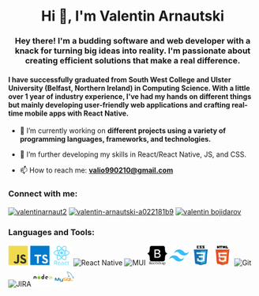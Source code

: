 <h1 align="center">Hi 👋, I'm Valentin Arnautski</h1>
<h3 align="center">Hey there! I'm a budding software and web developer with a knack for turning big ideas into reality. I'm passionate about creating efficient solutions that make a real difference.</h3> 

<h4 align="left">I have successfully graduated from South West College and Ulster University (Belfast, Northern Ireland) in Computing Science. With a little over 1 year of industry experience, I've had my hands on different things but mainly developing user-friendly web applications and crafting real-time mobile apps with React Native.</h4>

- 🔭 I’m currently working on **different projects using a variety of programming languages, frameworks, and technologies.**

- 🌱 I’m further developing my skills in React/React Native, JS, and CSS.

- 📫 How to reach me: **valio990210@gmail.com**

<h3 align="left">Connect with me:</h3>
<p align="left">
  <a href="https://twitter.com/valentinarnaut2" target="_blank"><img align="center" src="https://raw.githubusercontent.com/rahuldkjain/github-profile-readme-generator/master/src/images/icons/Social/twitter.svg" alt="valentinarnaut2" height="30" width="40" /></a>
  <a href="https://linkedin.com/in/valentin-arnautski-a022181b9/" target="_blank"><img align="center" src="https://raw.githubusercontent.com/rahuldkjain/github-profile-readme-generator/master/src/images/icons/Social/linked-in-alt.svg" alt="valentin-arnautski-a022181b9" height="30" width="40" /></a>
  <a href="https://fb.com/valentin bojidarov" target="_blank"><img align="center" src="https://raw.githubusercontent.com/rahuldkjain/github-profile-readme-generator/master/src/images/icons/Social/facebook.svg" alt="valentin bojidarov" height="30" width="40" /></a>
</p>

<h3 align="left">Languages and Tools:</h3>
<p align="left">
  <img src="https://raw.githubusercontent.com/devicons/devicon/master/icons/javascript/javascript-original.svg" alt="JavaScript" width="40" height="40"/>
  <img src="https://raw.githubusercontent.com/devicons/devicon/master/icons/typescript/typescript-original.svg" alt="TypeScript" width="40" height="40"/>
  <img src="https://raw.githubusercontent.com/devicons/devicon/master/icons/react/react-original-wordmark.svg" alt="React" width="40" height="40"/>
  <img src="https://raw.githubusercontent.com/devicons/devicon/master/icons/react/react-native-original.svg" alt="React Native" width="40" height="40"/>
  <img src="https://material-ui.com/static/logo_raw.svg" alt="MUI" width="40" height="40"/>
  <img src="https://raw.githubusercontent.com/devicons/devicon/master/icons/bootstrap/bootstrap-plain-wordmark.svg" alt="Bootstrap" width="40" height="40"/>
  <img src="https://raw.githubusercontent.com/devicons/devicon/master/icons/tailwindcss/tailwindcss-plain.svg" alt="Tailwind" width="40" height="40"/>
  <img src="https://raw.githubusercontent.com/devicons/devicon/master/icons/css3/css3-original-wordmark.svg" alt="CSS" width="40" height="40"/>
  <img src="https://raw.githubusercontent.com/devicons/devicon/master/icons/html5/html5-original-wordmark.svg" alt="HTML" width="40" height="40"/>
  <img src="https://www.vectorlogo.zone/logos/git-scm/git-scm-icon.svg" alt="Git" width="40" height="40"/>
  <img src="https://www.vectorlogo.zone/logos/atlassian_jira/atlassian_jira-icon.svg" alt="JIRA" width="40" height="40"/>
  <img src="https://raw.githubusercontent.com/devicons/devicon/master/icons/nodejs/nodejs-original-wordmark.svg" alt="Node.js" width="40" height="40"/>
  <img src="https://raw.githubusercontent.com/devicons/devicon/master/icons/mysql/mysql-original-wordmark.svg" alt="MySQL" width="40" height="40"/>
</p>

